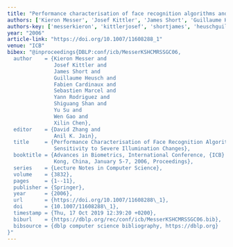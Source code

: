```yaml
---
title: "Performance characterisation of face recognition algorithms and their sensitivity to severe illumination changes"
authors: ['Kieron Messer', 'Josef Kittler', 'James Short', 'Guillaume Heusch', 'Fabien Cardinaux', 'Sébastien Marcel', 'Yann Rodriguez', 'Shiguang Shan', 'Yu Su 0010', 'Wen Gao 0001', 'Xilin Chen']
authors-key: ['messerkieron', 'kittlerjosef', 'shortjames', 'heuschguillaume', 'cardinauxfabien', 'marcelsébastien', 'rodriguezyann', 'shanshiguang', 'suyu', 'gaowen', 'chenxilin']
year: "2006"
article-link: "https://doi.org/10.1007/11608288_1"
venue: "ICB"
bibex: "@inproceedings{DBLP:conf/icb/MesserKSHCMRSSGC06,
  author    = {Kieron Messer and
               Josef Kittler and
               James Short and
               Guillaume Heusch and
               Fabien Cardinaux and
               Sebastien Marcel and
               Yann Rodriguez and
               Shiguang Shan and
               Yu Su and
               Wen Gao and
               Xilin Chen},
  editor    = {David Zhang and
               Anil K. Jain},
  title     = {Performance Characterisation of Face Recognition Algorithms and Their
               Sensitivity to Severe Illumination Changes},
  booktitle = {Advances in Biometrics, International Conference, {ICB} 2006, Hong
               Kong, China, January 5-7, 2006, Proceedings},
  series    = {Lecture Notes in Computer Science},
  volume    = {3832},
  pages     = {1--11},
  publisher = {Springer},
  year      = {2006},
  url       = {https://doi.org/10.1007/11608288\_1},
  doi       = {10.1007/11608288\_1},
  timestamp = {Thu, 17 Oct 2019 12:39:20 +0200},
  biburl    = {https://dblp.org/rec/conf/icb/MesserKSHCMRSSGC06.bib},
  bibsource = {dblp computer science bibliography, https://dblp.org}
}"
---
```

